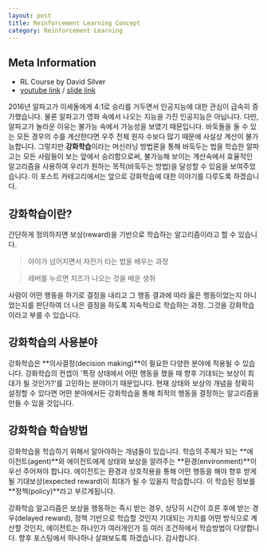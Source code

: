 ```yaml
---
layout: post
title: Reinforcement Learning Concept
category: Reinforcement Learning
---
```


## Meta Information
* RL Course by David Silver
* [youtube link](https://www.youtube.com/watch?v=2pWv7GOvuf0&index=1&list=PLhhVkSH_JBI8ofvmbrG7m86wmVXq_7dit) / [slide link](http://www0.cs.ucl.ac.uk/staff/d.silver/web/Teaching_files/intro_RL.pdf)


2016년 알파고가 이세돌에게 4:1로 승리를 거두면서 인공지능에 대한 관심이 급속히 증가했습니다.
물론 알파고가 영화 속에서 나오는 지능을 가진 인공지능은 아닙니다.
다만, 알파고가 놀라운 이유는 불가능 속에서 가능성을 보였기 때문입니다.
바둑돌을 둘 수 있는 모든 경우의 수를 계산한다면 우주 전체 원자 수보다 많기 때문에 사실상 계산이 불가능합니다.
그렇지만 **강화학습**이라는 머신러닝 방법론을 통해 바둑두는 법을 학습한 알파고는 모든 사람들이 보는 앞에서 승리함으로써, 불가능해 보이는 계산속에서 효율적인 알고리즘을 사용하여 우리가 원하는 목적(바둑두는 방법)을 달성할 수 있음을 보여주었습니다.
이 포스트 카테고리에서는 앞으로 강화학습에 대한 이야기를 다루도록 하겠습니다.


## 강화학습이란?
간단하게 정의하자면 보상(reward)을 기반으로 학습하는 알고리즘이라고 할 수 있습니다.

> 아이가 넘어지면서 자전거 타는 법을 배우는 과정

> 레버를 누르면 치즈가 나오는 것을 배운 생쥐

사람이 어떤 행동을 하기로 결정을 내리고 그 행동 결과에 따라 옳은 행동이었는지 아니었는지를 판단하여 더 나은 결정을 하도록 지속적으로 학습하는 과정.
그것을 강화학습이라고 부를 수 있습니다.


## 강화학습의 사용분야
강화학습은 **의사결정(decision making)**이 필요한 다양한 분야에 적용될 수 있습니다.
강화학습의 컨셉이 '특정 상태에서 어떤 행동을 했을 때 향후 기대되는 보상이 최대가 될 것인가?'를 고민하는 분야이기 때문입니다.
현재 상태와 보상의 개념을 정확히 설정할 수 있다면 어떤 분야에서든 강화학습을 통해 최적의 행동을 결정하는 알고리즘을 만들 수 있을 것입니다.


## 강화학습 학습방법
강화학습을 학습하기 위해서 알아야하는 개념들이 있습니다.
학습의 주체가 되는 **에이전트(agent)**와 에이전트에게 상태와 보상을 알려주는 **환경(environment)**이 우선 주어져야 합니다.
에이전트는 환경과 상호작용을 통해 어떤 행동을 해야 향후 받게 될 기대보상(expected reward)이 최대가 될 수 있을지 학습합니다.
이 학습된 정보를 **정책(policy)**라고 부르게됩니다.

강화학습 알고리즘은 보상을 행동하는 즉시 받는 경우, 상당히 시간이 흐른 후에 받는 경우(delayed reward), 정책 기반으로 학습할 것인지 기대되는 가치를 어떤 방식으로 계산할 것인지, 에이전트는 하나인가 여러개인가 등 여러 조건하에서 학습방법이 다양합니다.
향후 포스팅에서 하나하나 살펴보도록 하겠습니다.
감사합니다.
